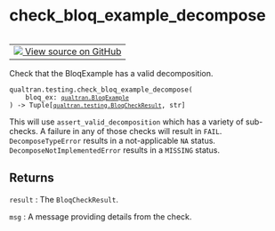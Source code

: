 # check_bloq_example_decompose


<table class="tfo-notebook-buttons tfo-api nocontent" align="left">
<td>
  <a target="_blank" href="https://github.com/quantumlib/Qualtran/blob/main/qualtran/testing.py#L355-L373">
    <img src="https://www.tensorflow.org/images/GitHub-Mark-32px.png" />
    View source on GitHub
  </a>
</td>
</table>



Check that the BloqExample has a valid decomposition.


<pre class="devsite-click-to-copy prettyprint lang-py tfo-signature-link">
<code>qualtran.testing.check_bloq_example_decompose(
    bloq_ex: <a href="../../qualtran/BloqExample.html"><code>qualtran.BloqExample</code></a>
) -> Tuple[<a href="../../qualtran/testing/BloqCheckResult.html"><code>qualtran.testing.BloqCheckResult</code></a>, str]
</code></pre>



<!-- Placeholder for "Used in" -->

This will use `assert_valid_decomposition` which has a variety of sub-checks. A failure
in any of those checks will result in `FAIL`. `DecomposeTypeError` results in a
not-applicable `NA` status. `DecomposeNotImplementedError` results in a `MISSING` status.

<h2 class="add-link">Returns</h2>

`result`<a id="result"></a>
: The `BloqCheckResult`.

`msg`<a id="msg"></a>
: A message providing details from the check.


